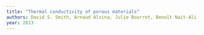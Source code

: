 ```yaml
---
title: "Thermal conductivity of porous materials"
authors: David S. Smith, Arnaud Alzina, Julie Bourret, Benoît Nait-Ali, Fabienne Pennec, Nicolas Tessier-Doyen, Kodai Otsu, Hideaki Matsubara, Pierre Elser, Urs T. Gonzenbach
year: 2013
---
```


